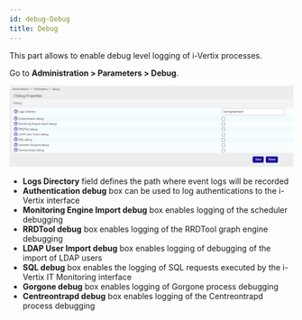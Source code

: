 ```yaml
---
id: debug-Debug
title: Debug
---
```


This part allows to enable debug level logging of i-Vertix processes.

Go to **Administration > Parameters > Debug**.

![image](../../assets/administration/debug/parameters-debug.png)

- **Logs Directory** field defines the path where event logs will be recorded
- **Authentication debug** box can be used to log authentications to the
i-Vertix interface
- **Monitoring Engine Import debug** box enables logging of the scheduler
debugging
- **RRDTool debug** box enables logging of the RRDTool graph engine debugging
- **LDAP User Import debug** box enables logging of debugging of the import of
LDAP users
- **SQL debug** box enables the logging of SQL requests executed by the
i-Vertix IT Monitoring interface
- **Gorgone debug** box enables logging of Gorgone process debugging
- **Centreontrapd debug** box enables logging of the Centreontrapd process
debugging